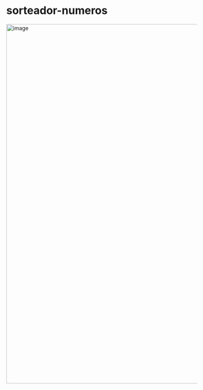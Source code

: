 ﻿# sorteador-numeros
<img width="1903" height="948" alt="image" src="https://github.com/user-attachments/assets/f397a13a-566c-43c0-86e0-ca9562c094e1" />


